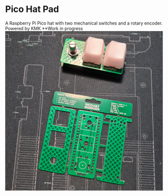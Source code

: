 # Pico Hat Pad
A Raspberry Pi Pico hat with two mechanical switches and a rotary encoder. Powered by KMK
**Work in progress 
![alt text](https://github.com/nataliethenerd/picohatpad/blob/4d7d966efb692d5dd356fb050695c53be8629e29/Screenshot%202022-11-01%20170838.png)

